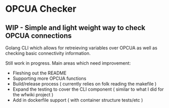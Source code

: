 # OPCUA Checker
## WIP - Simple and light weight way to check OPCUA connections
Golang CLI which allows for retreieving variables over OPCUA as well as checking basic connectivity information.

Still work in progress. Main areas which need improvement:
- Fleshing out the README
- Supporting more OPCUA functions
- Build/release process ( currently relies on folk reading the makefile )
- Expand the testing to cover the CLI component ( similar to what I did for the wfwiki project ) 
- Add in dockerfile support ( with container structure tests/etc )